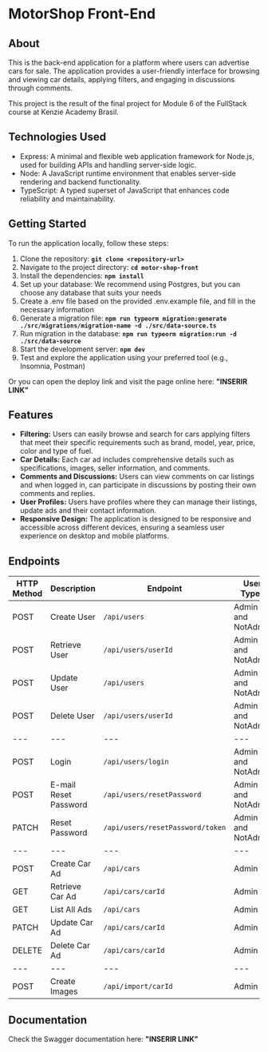 # MotorShop Front-End

## About
This is the back-end application for a platform where users can advertise cars for sale. The application provides a user-friendly interface for browsing and viewing car details, applying filters, and engaging in discussions through comments. 

This project is the result of the final project for Module 6 of the FullStack course at Kenzie Academy Brasil.


## Technologies Used
- Express: A minimal and flexible web application framework for Node.js, used for building APIs and handling server-side logic.
- Node: A JavaScript runtime environment that enables server-side rendering and backend functionality.
- TypeScript: A typed superset of JavaScript that enhances code reliability and maintainability.


## Getting Started
To run the application locally, follow these steps:

1. Clone the repository: **`git clone <repository-url>`**
2. Navigate to the project directory: **`cd motor-shop-front`**
3. Install the dependencies: **`npm install`**
4. Set up your database: We recommend using Postgres, but you can choose any database that suits your needs
5. Create a .env file based on the provided .env.example file, and fill in the necessary information
6. Generate a migration file: **`npm run typeorm migration:generate ./src/migrations/migration-name -d ./src/data-source.ts`**
7. Run migration in the database: **`npm run typeorm migration:run -d ./src/data-source`**
8. Start the development server: **`npm dev`**
9. Test and explore the application using your preferred tool (e.g., Insomnia, Postman)

Or you can open the deploy link and visit the page online here: **"INSERIR LINK"**


## Features
- **Filtering:** Users can easily browse and search for cars applying filters that meet their specific requirements such as brand, model, year, price, color and type of fuel.
- **Car Details:** Each car ad includes comprehensive details such as specifications, images, seller information, and comments.
- **Comments and Discussions:** Users can view comments on car listings and when logged in, can participate in discussions by posting their own comments and replies.
- **User Profiles:** Users have profiles where they can manage their listings, update ads and their contact information.
- **Responsive Design:** The application is designed to be responsive and accessible across different devices, ensuring a seamless user experience on desktop and mobile platforms.


## Endpoints
| HTTP Method | Description | Endpoint | User Types | Authentication Required |
| --- | --- | --- | --- | --- |
| POST | Create User | `/api/users` | Admin and NotAdmin | No Authentication |
| POST | Retrieve User | `/api/users/userId` | Admin and NotAdmin | Authentication |
| POST | Update User | `/api/users` | Admin and NotAdmin | Authentication |
| POST | Delete User | `/api/users/userId` | Admin and NotAdmin | Authentication |
| --- | --- | --- | --- | --- |
| POST | Login | `/api/users/login` | Admin and NotAdmin | No Authentication |
| POST | E-mail Reset Password | `/api/users/resetPassword` | Admin and NotAdmin | No Authentication |
| PATCH | Reset Password | `/api/users/resetPassword/token` | Admin and NotAdmin | No Authentication |
| --- | --- | --- | --- | --- |
| POST | Create Car Ad | `/api/cars` | Admin | Authentication |
| GET | Retrieve Car Ad | `/api/cars/carId` | Admin | Authentication |
| GET | List All Ads | `/api/cars` | Admin | Authentication |
| PATCH | Update Car Ad | `/api/cars/carId` | Admin | Authentication |
| DELETE | Delete Car Ad | `/api/cars/carId` | Admin | Authentication |
| --- | --- | --- | --- | --- |
| POST | Create Images | `/api/import/carId` | Admin | Authentication |


## Documentation
Check the Swagger documentation here: **"INSERIR LINK"**




